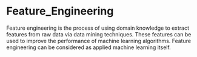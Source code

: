 # Feature_Engineering

Feature engineering is the process of using domain knowledge to extract features from raw data via data mining techniques. These features can be used to improve the performance of machine learning algorithms. Feature engineering can be considered as applied machine learning itself.

